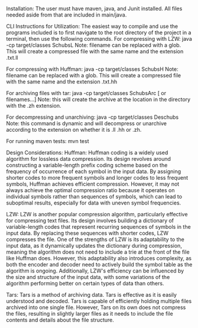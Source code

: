 Installation:
The user must have maven, java, and Junit installed. All files needed aside from that are included in main/java.

CLI Instructions for Utilization:
The easiest way to compile and use the programs included is to first navigate to the root directory of the project in a terminal, then use the following commands.
For compressing with LZW: java -cp target/classes SchubsL <filename>
Note: filename can be replaced with a glob. This will create a compressed file with the same name and the extension .txt.ll

For compressing with Huffman: java -cp target/classes SchubsH <filename>
Note: filename can be replaced with a glob. This will create a compressed file with the same name and the extension .txt.hh

For archiving files with tar: java -cp target/classes SchubsArc <archive-name> <GLOB> [<GLOB> or filenames...]
Note: this will create the archive at the <archive-name> location in the directory with the .zh extension.

For decompressing and unarchiving: java -cp target/classes Deschubs <filename>
Note: this command is dynamic and will decompress or unarchive according to the extension on <filename> whether it is .ll .hh or .zh.

For running maven tests: mvn test

Design Considerations:
Huffman:
Huffman coding is a widely used algorithm for lossless data compression. Its design revolves around constructing a variable-length prefix coding scheme based on the frequency of occurrence of each symbol in the input data. By assigning shorter codes to more frequent symbols and longer codes to less frequent symbols, Huffman achieves efficient compression. However, it may not always achieve the optimal compression ratio because it operates on individual symbols rather than sequences of symbols, which can lead to suboptimal results, especially for data with uneven symbol frequencies.

LZW:
LZW is another popular compression algorithm, particularly effective for compressing text files. Its design involves building a dictionary of variable-length codes that represent recurring sequences of symbols in the input data. By replacing these sequences with shorter codes, LZW compresses the file. One of the strengths of LZW is its adaptability to the input data, as it dynamically updates the dictionary during compression, meaning the algorithm does not need to include a trie at the front of the file like Huffman does. However, this adaptability also introduces complexity, as both the encoder and decoder need to actively build the symbol table as the algorithm is ongoing. Additionally, LZW's efficiency can be influenced by the size and structure of the input data, with some variations of the algorithm performing better on certain types of data than others.

Tars:
Tars is a method of archiving data. Tars is effective as it is easily understood and decoded. Tars is capable of efficiently holding multiple files archived into one single file. However, Tars on its own does not compress the files, resulting in slightly larger files as it needs to include the file contents and details about the file structure.
